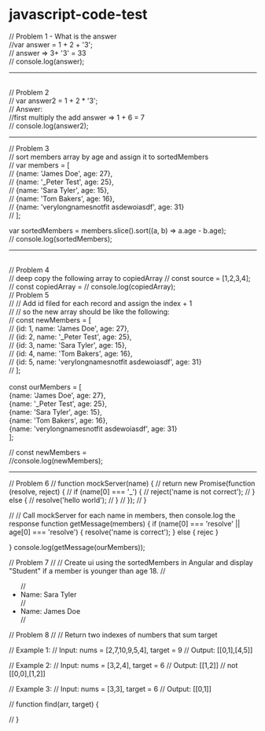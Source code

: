 # javascript-code-test

// Problem 1 - What is the answer
<br /> 
//var answer = 1 + 2 + '3'; <br />
// answer =>  3+ '3' = 33 <br/>
// console.log(answer);

------------------------------------
<br/>
// Problem 2 <br />
// var answer2 = 1 + 2 * '3'; <br/>
// Answer: <br/>
//first multiply the add answer => 1 + 6 = 7<br/>
// console.log(answer2);

 -----------------------------------

// Problem 3 <br/>
// sort members array by age and assign it to sortedMembers <br />
// var members = [ <br/>
//   {name: 'James Doe', age: 27}, <br/>
//   {name: '_Peter Test', age: 25}, <br/>
//   {name: 'Sara Tyler', age: 15}, <br/>
//   {name: 'Tom Bakers', age: 16}, <br />
//   {name: 'verylongnamesnotfit asdewoiasdf', age: 31} <br/>
// ]; <br/>

var sortedMembers = members.slice().sort((a, b) => a.age - b.age);
<br/>
// console.log(sortedMembers);

----------------------------------
<br/>
// Problem 4 <br/>
// deep copy the following array to copiedArray
// const source = [1,2,3,4];
// const copiedArray =
// console.log(copiedArray);

<br/>
// Problem 5<br/>
// // Add id filed for each record and assign the index + 1 <br/>
// // so the new array should be like the following: <br/>
// const newMembers = [ <br/>
//   {id: 1, name: 'James Doe', age: 27}, <br/>
//   {id: 2, name: '_Peter Test', age: 25}, <br/> 
//   {id: 3, name: 'Sara Tyler', age: 15}, <br/>
//   {id: 4, name: 'Tom Bakers', age: 16}, <br/>
//   {id: 5, name: 'verylongnamesnotfit asdewoiasdf', age: 31} <br/>
// ];<br/>
<br/>
const ourMembers = [ <br/>
  {name: 'James Doe', age: 27}, <br/>
  {name: '_Peter Test', age: 25}, <br/>
  {name: 'Sara Tyler', age: 15}, <br/>
  {name: 'Tom Bakers', age: 16}, <br/>
  {name: 'verylongnamesnotfit asdewoiasdf', age: 31} <br/>
]; <br/>

// const newMembers = <br/>
//console.log(newMembers); <br/>
 
-----------------------------------

// Problem 6
// function mockServer(name) {
//     return new Promise(function (resolve, reject) {
//         if (name[0] === '_') {
//             reject('name is not correct');
//         } else {
//             resolve('hello world');
//         }
//     });
// }

// // Call mockServer for each name in members, then console.log the response
function getMessage(members) {
  if (name[0] === 'resolve' || age[0] === 'resolve') {
    resolve('name is correct');
  } else {
    rejec
  }
 
}
console.log(getMessage(ourMembers));

 
// Problem 7
// // Create ui using the sortedMembers in Angular and display "Student" if a member is younger than age 18.
// <ul>
//   <li>Name: Sara Tyler</li>
//   <li>Name: James Doe</li>
// </ul>


 

 
// Problem 8
// // Return two indexes of numbers that sum target

// Example 1:
// Input: nums = [2,7,10,9,5,4], target = 9
// Output: [[0,1],[4,5]]

// Example 2:
// Input: nums = [3,2,4], target = 6
// Output: [[1,2]] // not [[0,0],[1,2]]

// Example 3:
// Input: nums = [3,3], target = 6
// Output: [[0,1]]

// function find(arr, target) {
 

// }
